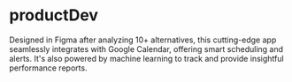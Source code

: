 # productDev
Designed in Figma after analyzing 10+ alternatives, this cutting-edge app seamlessly integrates with Google Calendar, offering smart scheduling and alerts. It's also powered by machine learning to track and provide insightful performance reports.
